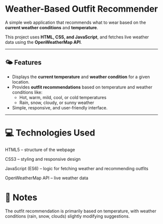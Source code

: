 # Weather-Based Outfit Recommender

A simple web application that recommends what to wear based on the **current weather conditions** and **temperature**.  

This project uses **HTML, CSS, and JavaScript**, and fetches live weather data using the **OpenWeatherMap API**.

---

## 🌤 Features

- Displays the **current temperature** and **weather condition** for a given location.
- Provides **outfit recommendations** based on temperature and weather conditions like:
  - Hot, warm, mild, cool, or cold temperatures
  - Rain, snow, cloudy, or sunny weather
- Simple, responsive, and user-friendly interface.

---

# 💻 Technologies Used

HTML5 – structure of the webpage

CSS3 – styling and responsive design

JavaScript (ES6) – logic for fetching weather and recommending outfits

OpenWeatherMap API – live weather data


# 📌 Notes

The outfit recommendation is primarily based on temperature, with weather conditions (rain, snow, clouds) slightly modifying suggestions.
